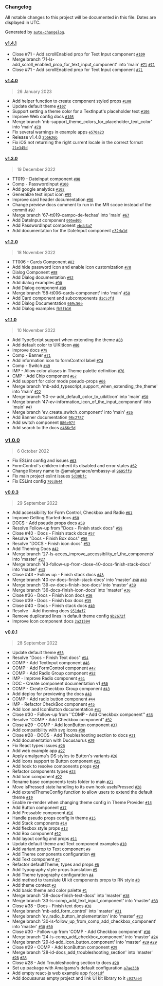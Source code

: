 ### Changelog

All notable changes to this project will be documented in this file. Dates are displayed in UTC.

Generated by [`auto-changelog`](https://github.com/CookPete/auto-changelog).

#### [v1.4.1](https://git.amalgama.co/amalgama/packages/compare/v1.4.0...v1.4.1)

- Close #71 - Add scrollEnabled prop for Text Input component [`#109`](https://git.amalgama.co/amalgama/packages/pull/109)
- Merge branch '71-ls-add_scroll_enabled_prop_for_text_input_component' into 'main' [`#71`](https://git.amalgama.co/amalgama/packages/issues/71) [`#71`](https://git.amalgama.co/amalgama/packages/issues/71)
- Close #71 - Add scrollEnabled prop for Text Input component [`#71`](https://git.amalgama.co/amalgama/packages/issues/71)

#### [v1.4.0](https://git.amalgama.co/amalgama/packages/compare/v1.3.0...v1.4.0)

> 26 January 2023

- Add helper function to create component styled props [`#108`](https://git.amalgama.co/amalgama/packages/pull/108)
- Update default theme [`#107`](https://git.amalgama.co/amalgama/packages/pull/107)
- Support setting a theme color for a TextInput's placeholder text [`#106`](https://git.amalgama.co/amalgama/packages/pull/106)
- Improve Web config docs [`#105`](https://git.amalgama.co/amalgama/packages/pull/105)
- Merge branch 'mb-support_theme_colors_for_placeholder_text_color' into 'main' [`#70`](https://git.amalgama.co/amalgama/packages/issues/70)
- Fix several warnings in example apps [`e570a23`](https://git.amalgama.co/amalgama/packages/commit/e570a23baf41dc1c2b7709c3b9305a5780107b92)
- Release v1.4.0 [`2b5626b`](https://git.amalgama.co/amalgama/packages/commit/2b5626ba31549b9b050d89493ebc46649f8d1d03)
- Fix iOS not returning the right current locale in the correct format [`21e345d`](https://git.amalgama.co/amalgama/packages/commit/21e345dfe5e4e00894718641dc8cca532721085e)

#### [v1.3.0](https://git.amalgama.co/amalgama/packages/compare/v1.2.0...v1.3.0)

> 19 December 2022

- TT019 - DateInput component [`#98`](https://git.amalgama.co/amalgama/packages/pull/98)
- Comp -  PasswordInput [`#100`](https://git.amalgama.co/amalgama/packages/pull/100)
- Add google analytics [`#102`](https://git.amalgama.co/amalgama/packages/pull/102)
- Generalize text input icon [`#99`](https://git.amalgama.co/amalgama/packages/pull/99)
- Improve card header documentation [`#96`](https://git.amalgama.co/amalgama/packages/pull/96)
- Change preview docs comment to run in the MR scope instead of the commit [`#97`](https://git.amalgama.co/amalgama/packages/pull/97)
- Merge branch '67-tt019-campo-de-fechas' into 'main' [`#67`](https://git.amalgama.co/amalgama/packages/issues/67)
- Add DateInput component [`005ed0b`](https://git.amalgama.co/amalgama/packages/commit/005ed0b81998ae44d04626c12e17d1aaa18cee0b)
- Add PasswordInput component [`ebcb3a7`](https://git.amalgama.co/amalgama/packages/commit/ebcb3a712a8252352b8808718d82d2518636f3f6)
- Add documentation for the DateInput component [`c32da1d`](https://git.amalgama.co/amalgama/packages/commit/c32da1d9d047bc25e0c20cbf553738a2a75676ae)

#### [v1.2.0](https://git.amalgama.co/amalgama/packages/compare/v1.1.0...v1.2.0)

> 18 November 2022

- TT006 - Cards Component [`#82`](https://git.amalgama.co/amalgama/packages/pull/82)
- Add hide password icon and enable icon customization [`#78`](https://git.amalgama.co/amalgama/packages/pull/78)
- Dialog Component [`#88`](https://git.amalgama.co/amalgama/packages/pull/88)
- Add Dialog documentation [`#92`](https://git.amalgama.co/amalgama/packages/pull/92)
- Add dialog examples [`#90`](https://git.amalgama.co/amalgama/packages/pull/90)
- Add Dialog component [`#89`](https://git.amalgama.co/amalgama/packages/pull/89)
- Merge branch '58-tt006-cards-component' into 'main' [`#58`](https://git.amalgama.co/amalgama/packages/issues/58)
- Add Card component and subcomponents [`d1c53fd`](https://git.amalgama.co/amalgama/packages/commit/d1c53fd7496a6aec243ac84e2bf8dc7ec629eaac)
- Add Dialog Documentation [`669c56e`](https://git.amalgama.co/amalgama/packages/commit/669c56e6b7d3f327b5012709109993a54c421e33)
- Add Dialog examples [`fb5fb16`](https://git.amalgama.co/amalgama/packages/commit/fb5fb16f1097da0a383e5be244b78d4e75ca61b9)

#### [v1.1.0](https://git.amalgama.co/amalgama/packages/compare/v1.0.0...v1.1.0)

> 10 November 2022

- Add TypeScript support when extending the theme [`#83`](https://git.amalgama.co/amalgama/packages/pull/83)
- Add default color to UIKitIcon [`#80`](https://git.amalgama.co/amalgama/packages/pull/80)
- Improve docs [`#79`](https://git.amalgama.co/amalgama/packages/pull/79)
- Comp - Banner [`#71`](https://git.amalgama.co/amalgama/packages/pull/71)
- Add information icon to formControl label [`#74`](https://git.amalgama.co/amalgama/packages/pull/74)
- Comp - Switch [`#49`](https://git.amalgama.co/amalgama/packages/pull/49)
- IMP - Allow color aliases in Theme palette definition [`#76`](https://git.amalgama.co/amalgama/packages/pull/76)
- CMP - Add Chip component [`#67`](https://git.amalgama.co/amalgama/packages/pull/67)
- Add support for color mode pseudo-props [`#66`](https://git.amalgama.co/amalgama/packages/pull/66)
- Merge branch 'mb-add_typescript_support_when_extending_the_theme' into 'main' [`#22`](https://git.amalgama.co/amalgama/packages/issues/22)
- Merge branch '50-ev-add_default_color_to_uikitIcon' into 'main' [`#50`](https://git.amalgama.co/amalgama/packages/issues/50)
- Merge branch '47-ev-information_icon_of_the_input_component' into 'main' [`#47`](https://git.amalgama.co/amalgama/packages/issues/47)
- Merge branch 'ev_create_switch_component' into 'main' [`#26`](https://git.amalgama.co/amalgama/packages/issues/26)
- Add Banner documentation [`98c2787`](https://git.amalgama.co/amalgama/packages/commit/98c27875a13590c675e15d55900c499efb63061a)
- Add switch component [`886e97f`](https://git.amalgama.co/amalgama/packages/commit/886e97f46855593ce91769dc2702799ffa39ed7d)
- Add search to the docs [`d466c5d`](https://git.amalgama.co/amalgama/packages/commit/d466c5d199f44339abefc0c6b955337fa067b662)

### [v1.0.0](https://git.amalgama.co/amalgama/packages/compare/v0.0.3...v1.0.0)

> 6 October 2022

- Fix ESLint config and issues [`#63`](https://git.amalgama.co/amalgama/packages/pull/63)
- FormControl's children inherit its disabled and error states [`#62`](https://git.amalgama.co/amalgama/packages/pull/62)
- Change library name to @amalgamaco/embassy-ui [`9695ff9`](https://git.amalgama.co/amalgama/packages/commit/9695ff9386c4a9f7d6b0bef2c68ce663fa7ef64e)
- Fix main project eslint issues [`5d30bfc`](https://git.amalgama.co/amalgama/packages/commit/5d30bfce2f0a2d0ef1a10a4bfd0774eb981b1304)
- Fix ESLint config [`70cd644`](https://git.amalgama.co/amalgama/packages/commit/70cd644802f44fb3ee9a54964d3c4035035f2b35)

#### [v0.0.3](https://git.amalgama.co/amalgama/packages/compare/v0.0.1...v0.0.3)

> 29 September 2022

- Add accessibility for Form Control, Checkbox and Radio [`#61`](https://git.amalgama.co/amalgama/packages/pull/61)
- Improve Getting Started docs [`#60`](https://git.amalgama.co/amalgama/packages/pull/60)
- DOCS - Add pseudo props docs [`#58`](https://git.amalgama.co/amalgama/packages/pull/58)
- Resolve Follow-up from "Docs - Finish stack docs" [`#59`](https://git.amalgama.co/amalgama/packages/pull/59)
- Close #40 - Docs - Finish stack docs [`#57`](https://git.amalgama.co/amalgama/packages/pull/57)
- Resolve "Docs - Finish Box docs" [`#56`](https://git.amalgama.co/amalgama/packages/pull/56)
- Resolve "DOCS - Finish icon docs" [`#53`](https://git.amalgama.co/amalgama/packages/pull/53)
- Add Theming Docs [`#42`](https://git.amalgama.co/amalgama/packages/pull/42)
- Merge branch '27-ls-acces_improve_accessibility_of_the_components' into 'master' [`#27`](https://git.amalgama.co/amalgama/packages/issues/27)
- Merge branch '43-follow-up-from-close-40-docs-finish-stack-docs' into 'master' [`#43`](https://git.amalgama.co/amalgama/packages/issues/43)
- Close #43 - Follow up - Finish stack docs [`#43`](https://git.amalgama.co/amalgama/packages/issues/43)
- Merge branch '40-ev-docs-finish-stack-docs' into 'master' [`#40`](https://git.amalgama.co/amalgama/packages/issues/40) [`#40`](https://git.amalgama.co/amalgama/packages/issues/40)
- Merge branch '39-ev-docs-finish-box-docs' into 'master' [`#39`](https://git.amalgama.co/amalgama/packages/issues/39)
- Merge branch '36-docs-finish-icon-docs' into 'master' [`#36`](https://git.amalgama.co/amalgama/packages/issues/36)
- Close #36 - Docs - Finish icon docs [`#36`](https://git.amalgama.co/amalgama/packages/issues/36)
- Close #39 - Docs - Finish box docs [`#39`](https://git.amalgama.co/amalgama/packages/issues/39)
- Close #40 - Docs - Finish stack docs [`#40`](https://git.amalgama.co/amalgama/packages/issues/40)
- Resolve - Add theming docs [`951daf7`](https://git.amalgama.co/amalgama/packages/commit/951daf732f236b656af0b09567f58d704fced44e)
- Remove duplicated lines in default theme config [`9b2672f`](https://git.amalgama.co/amalgama/packages/commit/9b2672f67330a701100f60b7f46e1339e74b4976)
- Improve Icon component docs [`2a21594`](https://git.amalgama.co/amalgama/packages/commit/2a215944f29558800a917eac2f3bbf29ce7b3ca7)

#### v0.0.1

> 28 September 2022

- Update default theme [`#55`](https://git.amalgama.co/amalgama/packages/pull/55)
- Resolve "Docs - Finish Text docs" [`#54`](https://git.amalgama.co/amalgama/packages/pull/54)
- COMP - Add TextInput component [`#46`](https://git.amalgama.co/amalgama/packages/pull/46)
- COMP - Add FormControl component [`#47`](https://git.amalgama.co/amalgama/packages/pull/47)
- COMP - Add Radio Group component [`#52`](https://git.amalgama.co/amalgama/packages/pull/52)
- IMP - Improve Radio component [`#51`](https://git.amalgama.co/amalgama/packages/pull/51)
- DOC - Create component documentation v1 [`#50`](https://git.amalgama.co/amalgama/packages/pull/50)
- COMP - Create Checkbox Group component [`#43`](https://git.amalgama.co/amalgama/packages/pull/43)
- Add deploy for previewing the docs [`#48`](https://git.amalgama.co/amalgama/packages/pull/48)
- COMP - Add radio button component [`#44`](https://git.amalgama.co/amalgama/packages/pull/44)
- IMP - Refactor CheckBox component [`#45`](https://git.amalgama.co/amalgama/packages/pull/45)
- Add Icon and IconButton documentation [`#41`](https://git.amalgama.co/amalgama/packages/pull/41)
- Close #30 - Follow-up from ''COMP - Add Checkbox component'' [`#38`](https://git.amalgama.co/amalgama/packages/pull/38)
- Resolve "COMP - Add Checkbox component" [`#32`](https://git.amalgama.co/amalgama/packages/pull/32)
- Close #29 - COMP - Add IconButton component [`#37`](https://git.amalgama.co/amalgama/packages/pull/37)
- Add compatibility with svg icons [`#30`](https://git.amalgama.co/amalgama/packages/pull/30)
- Close #28 - DOCS - Add Troubleshooting section to docs [`#31`](https://git.amalgama.co/amalgama/packages/pull/31)
- Add documentation with Ducusaurus [`#29`](https://git.amalgama.co/amalgama/packages/pull/29)
- Fix React types issues [`#28`](https://git.amalgama.co/amalgama/packages/pull/28)
- Add web example app [`#27`](https://git.amalgama.co/amalgama/packages/pull/27)
- Apply amalgama's DS styles to Button's variants [`#26`](https://git.amalgama.co/amalgama/packages/pull/26)
- Add icons support to Button component [`#25`](https://git.amalgama.co/amalgama/packages/pull/25)
- Add hook to resolve components props [`#24`](https://git.amalgama.co/amalgama/packages/pull/24)
- Refactor components types [`#23`](https://git.amalgama.co/amalgama/packages/pull/23)
- Add Icon component [`#22`](https://git.amalgama.co/amalgama/packages/pull/22)
- Rename base components tests folder to main [`#21`](https://git.amalgama.co/amalgama/packages/pull/21)
- Move isPressed state handling to its own hook useIsPressed [`#20`](https://git.amalgama.co/amalgama/packages/pull/20)
- Add extendThemeConfig function to allow users to extend the default theme [`#19`](https://git.amalgama.co/amalgama/packages/pull/19)
- Enable re-render when changing theme config in Theme Provider [`#18`](https://git.amalgama.co/amalgama/packages/pull/18)
- Add Button component [`#17`](https://git.amalgama.co/amalgama/packages/pull/17)
- Add Pressable component [`#16`](https://git.amalgama.co/amalgama/packages/pull/16)
- Handle pseudo props config in theme [`#15`](https://git.amalgama.co/amalgama/packages/pull/15)
- Add Stack components [`#14`](https://git.amalgama.co/amalgama/packages/pull/14)
- Add flexbox style props [`#13`](https://git.amalgama.co/amalgama/packages/pull/13)
- Add Box component [`#12`](https://git.amalgama.co/amalgama/packages/pull/12)
- Add layout config and props [`#11`](https://git.amalgama.co/amalgama/packages/pull/11)
- Update default theme and Text component examples [`#10`](https://git.amalgama.co/amalgama/packages/pull/10)
- Add variant prop to Text component [`#9`](https://git.amalgama.co/amalgama/packages/pull/9)
- Add Theme components configuration [`#8`](https://git.amalgama.co/amalgama/packages/pull/8)
- Add Text component [`#7`](https://git.amalgama.co/amalgama/packages/pull/7)
- Refactor defaultTheme, types and props [`#6`](https://git.amalgama.co/amalgama/packages/pull/6)
- Add Typography style props translation [`#5`](https://git.amalgama.co/amalgama/packages/pull/5)
- Add Theme typography configuration [`#4`](https://git.amalgama.co/amalgama/packages/pull/4)
- Add method to translate UI kit components props to RN style [`#3`](https://git.amalgama.co/amalgama/packages/pull/3)
- Add theme context [`#2`](https://git.amalgama.co/amalgama/packages/pull/2)
- Add basic theme and color palette [`#1`](https://git.amalgama.co/amalgama/packages/pull/1)
- Merge branch '38-docs-finish-text-docs' into 'master' [`#38`](https://git.amalgama.co/amalgama/packages/issues/38)
- Merge branch '33-ls-comp_add_text_input_component' into 'master' [`#33`](https://git.amalgama.co/amalgama/packages/issues/33)
- Close #38 - Docs - Finish text docs [`#38`](https://git.amalgama.co/amalgama/packages/issues/38)
- Merge branch 'mb-add_form_control' into 'master' [`#31`](https://git.amalgama.co/amalgama/packages/issues/31)
- Merge branch 'ev_radio_button_implementation' into 'master' [`#23`](https://git.amalgama.co/amalgama/packages/issues/23)
- Merge branch '30-ls-follow_up_from_comp_add_checkbox_component' into 'master' [`#30`](https://git.amalgama.co/amalgama/packages/issues/30) [`#30`](https://git.amalgama.co/amalgama/packages/issues/30)
- Close #30 - Follow-up from 'COMP - Add Checkbox component' [`#30`](https://git.amalgama.co/amalgama/packages/issues/30)
- Merge branch '24-ls-comp_add_checkbox_component' into 'master' [`#24`](https://git.amalgama.co/amalgama/packages/issues/24)
- Merge branch '29-id-add_icon_button_component' into 'master' [`#29`](https://git.amalgama.co/amalgama/packages/issues/29) [`#29`](https://git.amalgama.co/amalgama/packages/issues/29)
- Close #29 - COMP - Add IconButton component [`#29`](https://git.amalgama.co/amalgama/packages/issues/29)
- Merge branch '28-id-docs_add_troubleshooting_section' into 'master' [`#28`](https://git.amalgama.co/amalgama/packages/issues/28) [`#28`](https://git.amalgama.co/amalgama/packages/issues/28)
- Close #28 - Add Troubleshooting section to docs [`#28`](https://git.amalgama.co/amalgama/packages/issues/28)
- Set up package with Amalgama's default configuration [`a7ae33b`](https://git.amalgama.co/amalgama/packages/commit/a7ae33baa6ca29da8be7e007c628fa45312a77d5)
- Add empty react-js web example app [`fcc41df`](https://git.amalgama.co/amalgama/packages/commit/fcc41df9db41e2716fc89d5079252921cafdd07c)
- Add docusaurus empty project and link UI kit library to it [`c037ae4`](https://git.amalgama.co/amalgama/packages/commit/c037ae4647ceb30d6daa36c0017f61f0bbac6c07)
